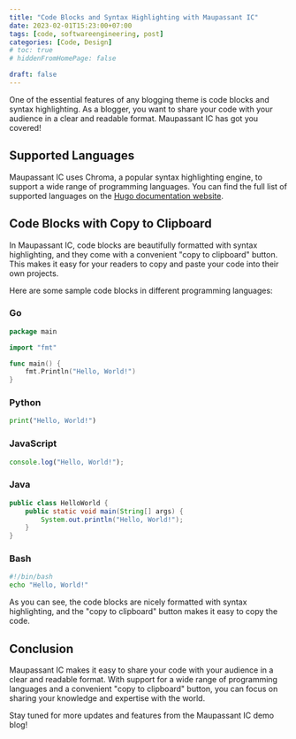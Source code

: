 ```yaml
---
title: "Code Blocks and Syntax Highlighting with Maupassant IC"
date: 2023-02-01T15:23:00+07:00
tags: [code, softwareengineering, post]
categories: [Code, Design]
# toc: true
# hiddenFromHomePage: false

draft: false
---
```


One of the essential features of any blogging theme is code blocks and syntax highlighting. As a blogger, you want to share your code with your audience in a clear and readable format. Maupassant IC has got you covered!

## Supported Languages

Maupassant IC uses Chroma, a popular syntax highlighting engine, to support a wide range of programming languages. You can find the full list of supported languages on the [Hugo documentation website](https://gohugo.io/content-management/syntax-highlighting/#list-of-chroma-highlighting-languages).

## Code Blocks with Copy to Clipboard

In Maupassant IC, code blocks are beautifully formatted with syntax highlighting, and they come with a convenient "copy to clipboard" button. This makes it easy for your readers to copy and paste your code into their own projects.

Here are some sample code blocks in different programming languages:

### Go

```go
package main

import "fmt"

func main() {
    fmt.Println("Hello, World!")
}
```

### Python

```python
print("Hello, World!")
```

### JavaScript

```javascript
console.log("Hello, World!");
```

### Java

```java
public class HelloWorld {
    public static void main(String[] args) {
        System.out.println("Hello, World!");
    }
}
```

### Bash

```bash
#!/bin/bash
echo "Hello, World!"
```

As you can see, the code blocks are nicely formatted with syntax highlighting, and the "copy to clipboard" button makes it easy to copy the code.

## Conclusion

Maupassant IC makes it easy to share your code with your audience in a clear and readable format. With support for a wide range of programming languages and a convenient "copy to clipboard" button, you can focus on sharing your knowledge and expertise with the world.

Stay tuned for more updates and features from the Maupassant IC demo blog!
